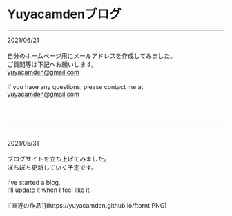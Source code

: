# Yuyacamdenブログ

---

2021/06/21<br>
<br>
自分のホームページ用にメールアドレスを作成してみました。<br>
ご質問等は下記へお願いします。<br>
[yuyacamden@gmail.com](mailto:yuyacamden@gmail.com)<br>
<br>
If you have any questions, please contact me at<br>
[yuyacamden@gmail.com](mailto:yuyacamden@gmail.com)<br>
<br>
<br>
<br>
***
<br>
2021/05/31<br>
<br>
ブログサイトを立ち上げてみました。<br>
ぼちぼち更新していく予定です。<br>
<br>
I've started a blog.<br>
I’ll update it when I feel like it.<br>
<br>
![直近の作品1](https://yuyacamden.github.io/ftprnt.PNG)<br>
<br>
